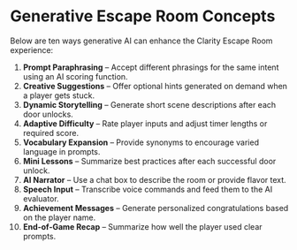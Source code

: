 # Generative Escape Room Concepts

Below are ten ways generative AI can enhance the Clarity Escape Room experience:

1. **Prompt Paraphrasing** – Accept different phrasings for the same intent using an AI scoring function.
2. **Creative Suggestions** – Offer optional hints generated on demand when a player gets stuck.
3. **Dynamic Storytelling** – Generate short scene descriptions after each door unlocks.
4. **Adaptive Difficulty** – Rate player inputs and adjust timer lengths or required score.
5. **Vocabulary Expansion** – Provide synonyms to encourage varied language in prompts.
6. **Mini Lessons** – Summarize best practices after each successful door unlock.
7. **AI Narrator** – Use a chat box to describe the room or provide flavor text.
8. **Speech Input** – Transcribe voice commands and feed them to the AI evaluator.
9. **Achievement Messages** – Generate personalized congratulations based on the player name.
10. **End‑of‑Game Recap** – Summarize how well the player used clear prompts.
